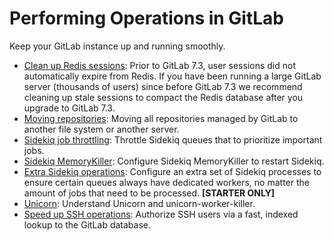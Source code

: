 # Performing Operations in GitLab

Keep your GitLab instance up and running smoothly.

- [Clean up Redis sessions](cleaning_up_redis_sessions.md): Prior to GitLab 7.3,
user sessions did not automatically expire from Redis. If
you have been running a large GitLab server (thousands of users) since before
GitLab 7.3 we recommend cleaning up stale sessions to compact the Redis
database after you upgrade to GitLab 7.3.
- [Moving repositories](moving_repositories.md): Moving all repositories managed
by GitLab to another file system or another server.
- [Sidekiq job throttling](sidekiq_job_throttling.md): Throttle Sidekiq queues
that to prioritize important jobs.
- [Sidekiq MemoryKiller](sidekiq_memory_killer.md): Configure Sidekiq MemoryKiller
to restart Sidekiq.
- [Extra Sidekiq operations](extra_sidekiq_processes.md): Configure an extra set of Sidekiq processes to ensure certain queues always have dedicated workers, no matter the amount of jobs that need to be processed. **[STARTER ONLY]**
- [Unicorn](unicorn.md): Understand Unicorn and unicorn-worker-killer.
- [Speed up SSH operations](fast_ssh_key_lookup.md): Authorize SSH users via a fast, indexed lookup to the GitLab database.
